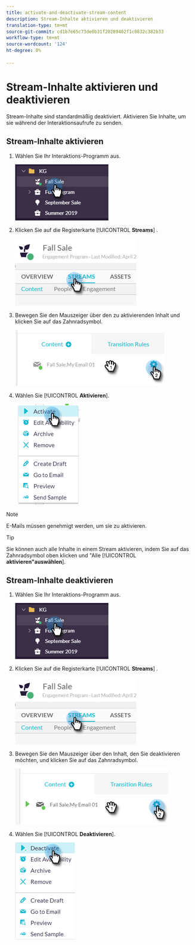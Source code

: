 ```yaml
---
title: activate-and-deactivate-stream-content
description: Stream-Inhalte aktivieren und deaktivieren
translation-type: tm+mt
source-git-commit: cd1b7e65c73de0b31f20289402f1c0832c382b33
workflow-type: tm+mt
source-wordcount: '124'
ht-degree: 0%

---
```



# Stream-Inhalte aktivieren und deaktivieren

Stream-Inhalte sind standardmäßig deaktiviert. Aktivieren Sie Inhalte, um sie während der Interaktionsaufrufe zu senden.

## Stream-Inhalte aktivieren

1. Wählen Sie Ihr Interaktions-Programm aus.

   ![Bild eins](/help/sky/assets/engagement-programs/activate-and-deactivate-stream-content/activate-and-deactivate-stream-content-1.png)

1. Klicken Sie auf die Registerkarte [!UICONTROL **Streams**] .

   ![Bild zwei](/help/sky/assets/engagement-programs/activate-and-deactivate-stream-content/activate-and-deactivate-stream-content-2.png)

1. Bewegen Sie den Mauszeiger über den zu aktivierenden Inhalt und klicken Sie auf das Zahnradsymbol.

   ![Bild drei](/help/sky/assets/engagement-programs/activate-and-deactivate-stream-content/activate-and-deactivate-stream-content-3.png)

1. Wählen Sie [!UICONTROL **Aktivieren**].

   ![Bild vier](/help/sky/assets/engagement-programs/activate-and-deactivate-stream-content/activate-and-deactivate-stream-content-4.png)

>[!NOTE]
>
>E-Mails müssen genehmigt werden, um sie zu aktivieren.

>[!TIP]
>
>Sie können auch alle Inhalte in einem Stream aktivieren, indem Sie auf das Zahnradsymbol oben klicken und &quot;Alle [!UICONTROL **aktivieren&quot;auswählen**].

## Stream-Inhalte deaktivieren

1. Wählen Sie Ihr Interaktions-Programm aus.

   ![Bild fünf](/help/sky/assets/engagement-programs/activate-and-deactivate-stream-content/activate-and-deactivate-stream-content-5.png)

1. Klicken Sie auf die Registerkarte [!UICONTROL **Streams**] .

   ![Bild sechs](/help/sky/assets/engagement-programs/activate-and-deactivate-stream-content/activate-and-deactivate-stream-content-6.png)

1. Bewegen Sie den Mauszeiger über den Inhalt, den Sie deaktivieren möchten, und klicken Sie auf das Zahnradsymbol.

   ![Bild sieben](/help/sky/assets/engagement-programs/activate-and-deactivate-stream-content/activate-and-deactivate-stream-content-7.png)

1. Wählen Sie [!UICONTROL **Deaktivieren**].

   ![Bild acht](/help/sky/assets/engagement-programs/activate-and-deactivate-stream-content/activate-and-deactivate-stream-content-8.png)
